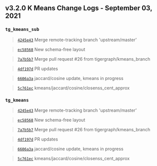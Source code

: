 
## v3.2.0 K Means Change Logs - September 03, 2021

### `tg_kmeans_sub`

> [`4245e43`](https://github.com/tigergraph/gsql-graph-algorithms/commit/4245e43a22b913d135841349a2b0754e7ab8968e) Merge remote-tracking branch 'upstream/master'

> [`ec58568`](https://github.com/tigergraph/gsql-graph-algorithms/commit/ec58568cdd7e608bd7af13d6bce2eaf781c9798f) New schema-free layout

> [`7a7b5b7`](https://github.com/tigergraph/gsql-graph-algorithms/commit/7a7b5b7d53003ffd71b28b999ae99af0550d78fd) Merge pull request #26 from tigergraph/kmeans_branch

> [`4df197d`](https://github.com/tigergraph/gsql-graph-algorithms/commit/4df197dddc2d5eb7d187d5f9139412af2de31b85) PR updates

> [`6606a3a`](https://github.com/tigergraph/gsql-graph-algorithms/commit/6606a3ad171de44e2d12c1a42131f6ec1b811a36) jaccard/cosine update, kmeans in progress

> [`5c761ec`](https://github.com/tigergraph/gsql-graph-algorithms/commit/5c761eca0361c8ad228bc786fcd875843691dec1) kmeans/jaccard/cosine/closenss_cent_approx

### `tg_kmeans`

> [`4245e43`](https://github.com/tigergraph/gsql-graph-algorithms/commit/4245e43a22b913d135841349a2b0754e7ab8968e) Merge remote-tracking branch 'upstream/master'

> [`ec58568`](https://github.com/tigergraph/gsql-graph-algorithms/commit/ec58568cdd7e608bd7af13d6bce2eaf781c9798f) New schema-free layout

> [`7a7b5b7`](https://github.com/tigergraph/gsql-graph-algorithms/commit/7a7b5b7d53003ffd71b28b999ae99af0550d78fd) Merge pull request #26 from tigergraph/kmeans_branch

> [`4df197d`](https://github.com/tigergraph/gsql-graph-algorithms/commit/4df197dddc2d5eb7d187d5f9139412af2de31b85) PR updates

> [`6606a3a`](https://github.com/tigergraph/gsql-graph-algorithms/commit/6606a3ad171de44e2d12c1a42131f6ec1b811a36) jaccard/cosine update, kmeans in progress

> [`5c761ec`](https://github.com/tigergraph/gsql-graph-algorithms/commit/5c761eca0361c8ad228bc786fcd875843691dec1) kmeans/jaccard/cosine/closenss_cent_approx
